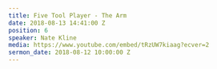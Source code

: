 ```yaml
---
title: Five Tool Player - The Arm
date: 2018-08-13 14:41:00 Z
position: 6
speaker: Nate Kline
media: https://www.youtube.com/embed/tRzUW7kiaag?ecver=2
sermon_date: 2018-08-12 10:00:00 Z
---
```


